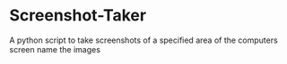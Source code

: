 # Screenshot-Taker
A python script to take screenshots of a specified area of the computers screen name the images
